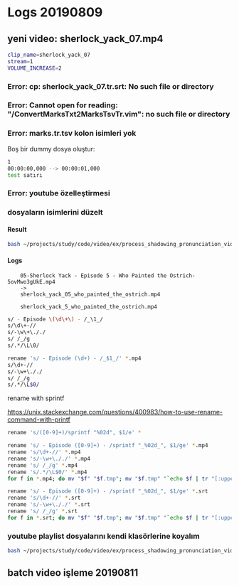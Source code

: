 
# Logs 20190809 

## yeni video: sherlock_yack_07.mp4

``` bash
clip_name=sherlock_yack_07
stream=1
VOLUME_INCREASE=2
``` 

### Error: cp: sherlock_yack_07.tr.srt: No such file or directory

### Error: Cannot open for reading: "/ConvertMarksTxt2MarksTsvTr.vim": no such file or directory

### Error: marks.tr.tsv kolon isimleri yok

Boş bir dummy dosya oluştur:

``` bash
1
00:00:00,000 --> 00:00:01,000
test satırı

``` 

### Error: youtube özelleştirmesi

### dosyaların isimlerini düzelt

#### Result

``` bash
bash ~/projects/study/code/video/ex/process_shadowing_pronunciation_video_clips/rename_youtube_playlist_files.sh
``` 

#### Logs

		05-Sherlock Yack - Episode 5 - Who Painted the Ostrich-5ovMwo3gUkE.mp4
		->
		sherlock_yack_05_who_painted_the_ostrich.mp4

		sherlock_yack_5_who_painted_the_ostrich.mp4

``` bash
s/ - Episode \(\d\+\) - /_\1_/
s/\d\+-//
s/-\w\+\././
s/ /_/g
s/.*/\L\0/
``` 

``` bash
rename 's/ - Episode (\d+) - /_$1_/' *.mp4
s/\d+-//
s/-\w+\././
s/ /_/g
s/.*/\L$0/
``` 

rename with sprintf

https://unix.stackexchange.com/questions/400983/how-to-use-rename-command-with-printf

``` bash
rename 's/([0-9]+)/sprintf "%02d", $1/e' *
``` 

``` bash
rename 's/ - Episode ([0-9]+) - /sprintf "_%02d_", $1/ge' *.mp4
rename 's/\d+-//' *.mp4
rename 's/-\w+\././' *.mp4
rename 's/ /_/g' *.mp4
rename 's/.*/\L$0/' *.mp4
for f in *.mp4; do mv "$f" "$f.tmp"; mv "$f.tmp" "`echo $f | tr "[:upper:]" "[:lower:]"`"; done
``` 

``` bash
rename 's/ - Episode ([0-9]+) - /sprintf "_%02d_", $1/ge' *.srt
rename 's/\d+-//' *.srt
rename 's/-\w+\././' *.srt
rename 's/ /_/g' *.srt
for f in *.srt; do mv "$f" "$f.tmp"; mv "$f.tmp" "`echo $f | tr "[:upper:]" "[:lower:]"`"; done
``` 

### youtube playlist dosyalarını kendi klasörlerine koyalım 

``` bash
bash ~/projects/study/code/video/ex/process_shadowing_pronunciation_video_clips/move_youtube_playlist_files_to_their_own_dirs.R
``` 

## batch video işleme 20190811 

``` bash
``` 




